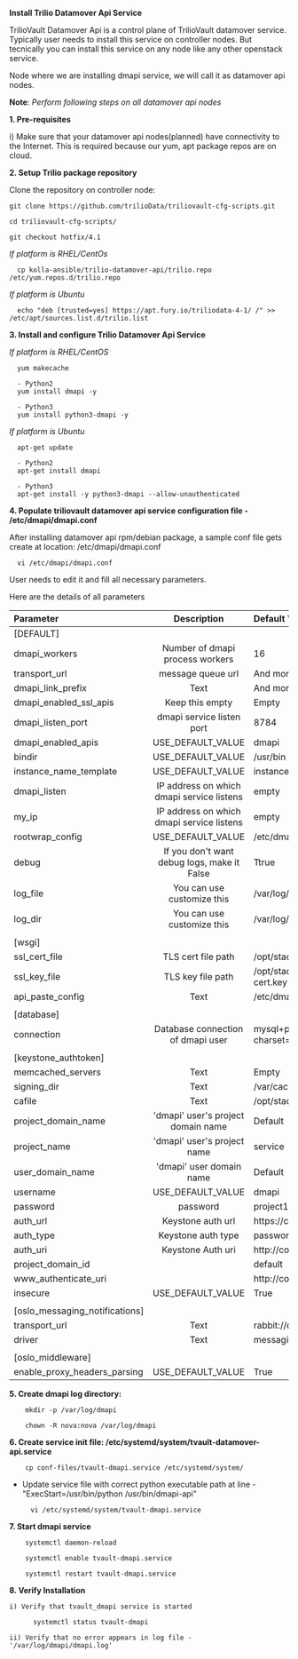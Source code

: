 **Install Trilio Datamover Api Service**

TrilioVault Datamover Api is a control plane of TrilioVault datamover service.
Typically user needs to install this service on controller nodes. But tecnically you can install this service on any 
node like any other openstack service.

Node where we are installing dmapi service, we will call it as datamover api nodes. 


**Note**: *Perform following steps on all datamover api nodes*

**1. Pre-requisites**

  i) Make sure that your datamover api nodes(planned) have connectivity to the Internet.
  This is required because our yum, apt package repos are on cloud.

**2. Setup Trilio package repository**

Clone the repository on controller node:

    git clone https://github.com/trilioData/triliovault-cfg-scripts.git
   
    cd triliovault-cfg-scripts/
    
    git checkout hotfix/4.1
   
  *If platform is RHEL/CentOs*
  
      cp kolla-ansible/trilio-datamover-api/trilio.repo /etc/yum.repos.d/trilio.repo

  *If platform is Ubuntu*
  
      echo "deb [trusted=yes] https://apt.fury.io/triliodata-4-1/ /" >> /etc/apt/sources.list.d/trilio.list

**3. Install and configure Trilio Datamover Api Service**

   *If platform is RHEL/CentOS*
   
      yum makecache
      
      - Python2
      yum install dmapi -y
      
      - Python3
      yum install python3-dmapi -y
   
   *If platform is Ubuntu*
   
      apt-get update

      - Python2
      apt-get install dmapi
      
      - Python3
      apt-get install -y python3-dmapi --allow-unauthenticated
    
**4. Populate triliovault datamover api service configuration file - /etc/dmapi/dmapi.conf**

After installing datamover api rpm/debian package, a sample conf file gets create at location:
/etc/dmapi/dmapi.conf

      vi /etc/dmapi/dmapi.conf

User needs to edit it and fill all necessary parameters.

Here are the details of all parameters


| Parameter   | Description | Default Value |
| :---        |    :----:   |          :--- |
| [DEFAULT]     |        |    |
| dmapi_workers     | Number of dmapi process workers       | 16   |
| transport_url   | message queue url        | And more      |
| dmapi_link_prefix   | Text        | And more      |
| dmapi_enabled_ssl_apis   | Keep this empty        | Empty      |
| dmapi_listen_port   | dmapi service listen port        | 8784      |
| dmapi_enabled_apis   | USE_DEFAULT_VALUE        | dmapi      |
| bindir   | USE_DEFAULT_VALUE         | /usr/bin      |
| instance_name_template   | USE_DEFAULT_VALUE         | instance-%08x      |
| dmapi_listen  | IP address on which dmapi service listens        | empty      |
| my_ip   | IP address on which dmapi service listens       | empty     |
| rootwrap_config   | USE_DEFAULT_VALUE       | /etc/dmapi/rootwrap.conf      |
| debug   | If you don't want debug logs, make it False        | Ttrue      |
| log_file   | You can use customize this     | /var/log/dmapi/dmapi.log     |
| log_dir   |  You can use customize this       | /var/log/dmapi      |
|           |             |                       |
| [wsgi]                 |           |            |
| ssl_cert_file   | TLS cert file path        | /opt/stack/data/CA/int-ca/devstack-cert.crt      |
| ssl_key_file   | TLS key file path       | /opt/stack/data/CA/int-ca/private/devstack-cert.key      |
| api_paste_config   | Text        | /etc/dmapi/api-paste.ini      |
|           |             |                       |
| [database]   |         |       |
| connection   | Database connection of dmapi user        | mysql+pymysql://root:project1@127.0.0.1/dmapi?charset=utf8      |
|           |             |                       |
| [keystone_authtoken]   |        |      |
| memcached_servers   | Text        | Empty      |
| signing_dir   | Text        | /var/cache/dmapi      |
| cafile   | Text        | /opt/stack/data/ca-bundle.pem      |
| project_domain_name   | 'dmapi' user's project domain name        | Default      |
| project_name   | 'dmapi' user's project name        | service      |
| user_domain_name   | 'dmapi' user domain name       | Default      |
| username   |  USE_DEFAULT_VALUE  |   dmapi  |
| password   | password        |   project1    |
| auth_url   | Keystone auth url        | https://controller/identity      |
| auth_type   | Keystone auth type        | password      |
| auth_uri   | Keystone Auth uri        | http://controller:5000      |
| project_domain_id | |  default |
| www_authenticate_uri | |  http://controller:5000 |
| insecure   |  USE_DEFAULT_VALUE       | True      |
|           |             |                       |
| [oslo_messaging_notifications]   |       |       |
| transport_url   | Text        | rabbit://dmapi:password@localhost:5672      |
| driver   | Text        | messagingv2     |
|           |             |                       |
| [oslo_middleware]   |        |       |
| enable_proxy_headers_parsing   | USE_DEFAULT_VALUE        | True      |


**5. Create dmapi log directory:**

        mkdir -p /var/log/dmapi
     
        chown -R nova:nova /var/log/dmapi
    
**6. Create service init file: /etc/systemd/system/tvault-datamover-api.service**


        cp conf-files/tvault-dmapi.service /etc/systemd/system/


- Update service file with correct python executable path at line - "ExecStart=/usr/bin/python /usr/bin/dmapi-api"

        vi /etc/systemd/system/tvault-dmapi.service     
    
**7. Start dmapi service**

        systemctl daemon-reload
    
        systemctl enable tvault-dmapi.service
          
        systemctl restart tvault-dmapi.service
    
**8. Verify Installation**

    i) Verify that tvault_dmapi service is started
    
          systemctl status tvault-dmapi
          
    ii) Verify that no error appears in log file - '/var/log/dmapi/dmapi.log'     
